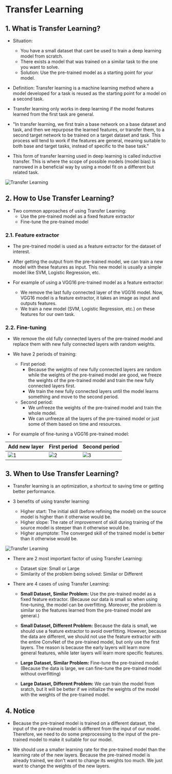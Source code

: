 # **Transfer Learning**

## **1. What is Transfer Learning?**

- Situation:
  - You have a small dataset that cant be used to train a deep learning model from scratch.
  - There exists a model that was trained on a similar task to the one you want to solve.
  - Solution: Use the pre-trained model as a starting point for your model.

- Definition: Transfer learning is a machine learning method where a model developed for a task is reused as the starting point for a model on a second task.

- Transfer learning only works in deep learning if the model features learned from the first task are general.

- "In transfer learning, we first train a base network on a base dataset and task, and then we repurpose the learned features, or transfer them, to a second target network to be trained on a target dataset and task. This process will tend to work if the features are general, meaning suitable to both base and target tasks, instead of specific to the base task."

- This form of transfer learning used in deep learning is called inductive transfer. This is where the scope of possible models (model bias) is narrowed in a beneficial way by using a model fit on a different but related task.

![Transfer Learning](https://machinelearningmastery.com/wp-content/uploads/2017/09/Depiction-of-Inductive-Transfer.png)

## **2. How to Use Transfer Learning?**

- Two common approaches of using Transfer Learning:
  - Use the pre-trained model as a fixed feature extractor
  - Fine-tune the pre-trained model

### **2.1. Feature extractor**

- The pre-trained model is used as a feature extractor for the dataset of interest.
- After getting the output from the pre-trained model, we can train a new model with these features as input. This new model is usually a simple model like SVM, Logistic Regression, etc.

- For example of using a VGG16 pre-trained model as a feature extractor:
  - We remove the last fully connected layer of the VGG16 model. Now, VGG16 model is a feature extractor, it takes an image as input and outputs features.
  - We train a new model (SVM, Logistic Regression, etc.) on these features for our own task.

### **2.2. Fine-tuning**

- We remove the old fully connected layers of the pre-trained model and replace them with new fully connected layers with random weights.

- We have 2 periods of training:
  - First period:
    - Because the weights of new fully connected layers are random while the weights of the pre-trained model are good, we freeze the weights of the pre-trained model and train the new fully connected layers first.
    - We train the new fully connected layers until the model learns something and move to the second period.
  - Second period:
    - We unfreeze the weights of the pre-trained model and train the whole model.
    - We can unfreeze all the layers of the pre-trained model or just some of them based on time and resources.

- For example of fine-tuning a VGG16 pre-trained model:

|Add new layer|First period|Second period|
|---|---|--|
|![1](https://i0.wp.com/nttuan8.com/wp-content/uploads/2019/04/fine-tune.png?w=489&ssl=1)|![2](https://i0.wp.com/nttuan8.com/wp-content/uploads/2019/04/freeze_part.png?w=446&ssl=1)|![3](https://i0.wp.com/nttuan8.com/wp-content/uploads/2019/04/unfreeze_all.png?w=405&ssl=1)|

## **3. When to Use Transfer Learning?**

- Transfer learning is an optimization, a shortcut to saving time or getting better performance.

- 3 benefits of using transfer learning:
  - Higher start: The initial skill (before refining the model) on the source model is higher than it otherwise would be.
  - Higher slope: The rate of improvement of skill during training of the source model is steeper than it otherwise would be.
  - Higher asymptote: The converged skill of the trained model is better than it otherwise would be.

![Transfer Learning](https://machinelearningmastery.com/wp-content/uploads/2017/09/Three-ways-in-which-transfer-might-improve-learning.png)

- There are 2 most important factor of using Transfer Learning:
  - Dataset size: Small or Large
  - Similarity of the problem being solved: Similar or Different

- There are 4 cases of using Transfer Learning:
  - **Small Dataset, Similar Problem:** Use the pre-trained model as a fixed feature extractor. (Because our data is small so when using fine-tuning, the model can be overfitting. Moreover, the problem is similar so the features learned from the pre-trained model are general.)

  - **Small Dataset, Different Problem:** Because the data is small, we should use a feature extractor to avoid overfitting. However, because the data are different, we should not use the feature extractor with the entire ConvNet of the pre-trained model, but only use the first layers. The reason is because the early layers will learn more general features, while later layers will learn more specific features.

  - **Large Dataset, Similar Problem:** Fine-tune the pre-trained model. (Because the data is large, we can fine-tune the pre-trained model without overfitting)
  - **Large Dataset, Different Problem:** We can train the model from sratch, but it will be better if we initialize the weights of the model with the weights of the pre-trained model.

## **4. Notice**

- Because the pre-trained model is trained on a different dataset, the input of the pre-trained model is different from the input of our model. Therefore, we need to do some preprocessing to the input of the pre-trained model to make it suitable for our model.

- We should use a smaller learning rate for the pre-trained model than the learning rate of the new layers. Because the pre-trained model is already trained, we don't want to change its weights too much. We just want to change the weights of the new layers.
